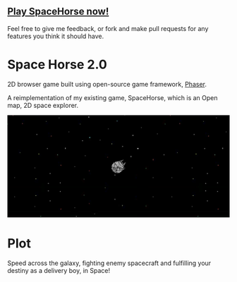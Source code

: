 ## [Play SpaceHorse now!](http://spacehorse.chriswalsh.tk/)
Feel free to give me feedback, or fork and make pull requests for any features you think it should have.

# Space Horse 2.0
2D browser game built using open-source game framework, [Phaser](phaser.io).

A reimplementation of my existing game, SpaceHorse, which is an Open map, 2D space explorer.

![Screenshot](images/screenshot.PNG)


# Plot
Speed across the galaxy, fighting enemy spacecraft and fulfilling your destiny as a delivery boy, in Space!
